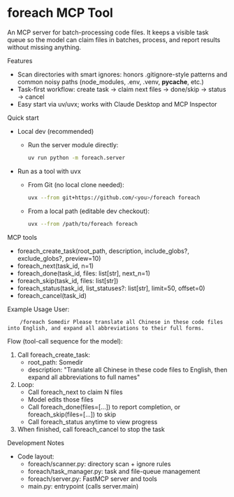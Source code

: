 foreach MCP Tool
================

An MCP server for batch-processing code files. It keeps a visible task queue so the model can claim files in batches, process, and report results without missing anything.

Features
- Scan directories with smart ignores: honors .gitignore-style patterns and common noisy paths (node_modules, .env, .venv, __pycache__, etc.)
- Task-first workflow: create task → claim next files → done/skip → status → cancel
- Easy start via uv/uvx; works with Claude Desktop and MCP Inspector

Quick start
- Local dev (recommended)
	- Run the server module directly:
		```bash
		uv run python -m foreach.server
		```

- Run as a tool with uvx
	- From Git (no local clone needed):
		```bash
		uvx --from git+https://github.com/<you>/foreach foreach
		```
	- From a local path (editable dev checkout):
		```bash
		uvx --from /path/to/foreach foreach
		```

MCP tools
- foreach_create_task(root_path, description, include_globs?, exclude_globs?, preview=10)
- foreach_next(task_id, n=1)
- foreach_done(task_id, files: list[str], next_n=1)
- foreach_skip(task_id, files: list[str])
- foreach_status(task_id, list_statuses?: list[str], limit=50, offset=0)
- foreach_cancel(task_id)

Example Usage
User:

		/foreach Somedir Please translate all Chinese in these code files into English, and expand all abbreviations to their full forms.

Flow (tool-call sequence for the model):
1) Call foreach_create_task:
	 - root_path: Somedir
	 - description: "Translate all Chinese in these code files to English, then expand all abbreviations to full names"
2) Loop:
	 - Call foreach_next to claim N files
	 - Model edits those files
	 - Call foreach_done(files=[...]) to report completion, or foreach_skip(files=[...]) to skip
	 - Call foreach_status anytime to view progress
3) When finished, call foreach_cancel to stop the task

Development Notes
- Code layout:
	- foreach/scanner.py: directory scan + ignore rules
	- foreach/task_manager.py: task and file-queue management
	- foreach/server.py: FastMCP server and tools
	- main.py: entrypoint (calls server.main)

